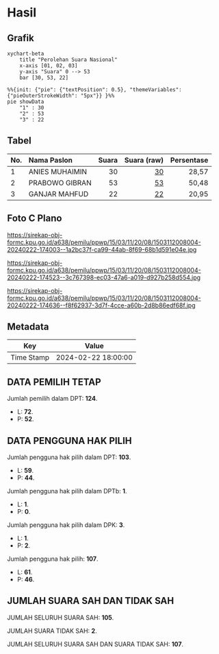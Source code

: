 # Hasil

## Grafik

```mermaid
xychart-beta
    title "Perolehan Suara Nasional"
    x-axis [01, 02, 03]
    y-axis "Suara" 0 --> 53
    bar [30, 53, 22]
```

```mermaid
%%{init: {"pie": {"textPosition": 0.5}, "themeVariables": {"pieOuterStrokeWidth": "5px"}} }%%
pie showData
    "1" : 30
    "2" : 53
    "3" : 22
```

## Tabel

| No. | Nama Paslon    | Suara | Suara (raw) | Persentase |
|:--- |:-------------- | -----:| -----------:| ----------:|
| 1   | ANIES MUHAIMIN | 30    | [30][p-1]   | 28,57      |
| 2   | PRABOWO GIBRAN | 53    | [53][p-2]   | 50,48      |
| 3   | GANJAR MAHFUD  | 22    | [22][p-3]   | 20,95      |


[p-1]: https://github.com/gigit-pemilu/pemilu-2024/blob/main/pilpres/hitung-suara/sub/15-jambi/sub/03-sarolangun/sub/11-mandiangin-timur/sub/2008-meranti-baru/sub/004-tps/sub/paslon-1.txt
[p-2]: https://github.com/gigit-pemilu/pemilu-2024/blob/main/pilpres/hitung-suara/sub/15-jambi/sub/03-sarolangun/sub/11-mandiangin-timur/sub/2008-meranti-baru/sub/004-tps/sub/paslon-2.txt
[p-3]: https://github.com/gigit-pemilu/pemilu-2024/blob/main/pilpres/hitung-suara/sub/15-jambi/sub/03-sarolangun/sub/11-mandiangin-timur/sub/2008-meranti-baru/sub/004-tps/sub/paslon-3.txt

## Foto C Plano

https://sirekap-obj-formc.kpu.go.id/a638/pemilu/ppwp/15/03/11/20/08/1503112008004-20240222-174003--1a2bc37f-ca99-44ab-8f69-68b1d591e04e.jpg

https://sirekap-obj-formc.kpu.go.id/a638/pemilu/ppwp/15/03/11/20/08/1503112008004-20240222-174523--3c767398-ec03-47a6-a019-d927b258d554.jpg

https://sirekap-obj-formc.kpu.go.id/a638/pemilu/ppwp/15/03/11/20/08/1503112008004-20240222-174636--f8f62937-3d7f-4cce-a60b-2d8b86edf68f.jpg


## Metadata

| Key        | Value               |
| ---------- | ------------------- |
| Time Stamp | 2024-02-22 18:00:00 |


## DATA PEMILIH TETAP

Jumlah pemilih dalam DPT: **124**.
 * L: **72**.
 * P: **52**.

## DATA PENGGUNA HAK PILIH

Jumlah pengguna hak pilih dalam DPT: **103**.
 * L: **59**.
 * P: **44**.

Jumlah pengguna hak pilih dalam DPTb: **1**.
 * L: **1**.
 * P: **0**.

Jumlah pengguna hak pilih dalam DPK: **3**.
 * L: **1**.
 * P: **2**.

Jumlah pengguna hak pilih: **107**.
 * L: **61**.
 * P: **46**.

## JUMLAH SUARA SAH DAN TIDAK SAH

JUMLAH SELURUH SUARA SAH: **105**.

JUMLAH SUARA TIDAK SAH: **2**.

JUMLAH SELURUH SUARA SAH DAN SUARA TIDAK SAH: **107**.


